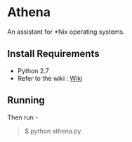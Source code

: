 # Athena
An assistant for *Nix operating systems.

## Install Requirements
+ Python 2.7 
+ Refer to the wiki : [Wiki](https://github.com/mananyadav/Athena/wiki "Wiki")

## Running
Then run - 
> $ python athena.py 
